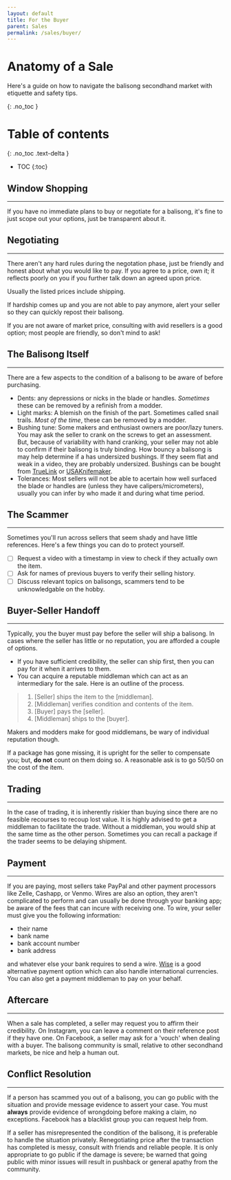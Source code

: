 ```yaml
---
layout: default
title: For the Buyer
parent: Sales
permalink: /sales/buyer/
---
```

# Anatomy of a Sale
Here's a guide on how to navigate the balisong secondhand market with etiquette and safety tips.

{: .no_toc }

# Table of contents
{: .no_toc .text-delta }

- TOC
{:toc}

## Window Shopping 
---
If you have no immediate plans to buy or negotiate for a balisong, it's fine to just scope out your options, just be transparent about it.

## Negotiating 
---
There aren't any hard rules during the negotation phase, just be friendly and honest about what you would like to pay. If you agree to a price, own it; it reflects poorly on you if you further talk down an agreed upon price.

Usually the listed prices include shipping.

If hardship comes up and you are not able to pay anymore, alert your seller so they can quickly repost their balisong.

If you are not aware of market price, consulting with avid resellers is a good option; most people are friendly, so don't mind to ask!

## The Balisong Itself
---
There are a few aspects to the condition of a balisong to be aware of before purchasing. 

- Dents: any depressions or nicks in the blade or handles. *Sometimes* these can be removed by a refinish from a modder.
- Light marks: A blemish on the finish of the part. Sometimes called snail trails. *Most of the time*, these can be removed by a modder.
- Bushing tune: Some makers and enthusiast owners are poor/lazy tuners. You may ask the seller to crank on the screws to get an assessment. But, because of variability with hand cranking, your seller may not able to confirm if their balisong is truly binding. How bouncy a balisong is may help determine if a has undersized bushings. If they seem flat and weak in a video, they are probably undersized. Bushings can be bought from [TrueLink](https://thetruelink.com/collections/all/bushing-xp) or [USAKnifemaker](https://usaknifemaker.com/shop-categories/folding-knife-parts/washers-and-bushings.html).
- Tolerances: Most sellers will not be able to acertain how well surfaced the blade or handles are (unless they have calipers/micrometers), usually you can infer by who made it and during what time period.

## The Scammer
---
Sometimes you'll run across sellers that seem shady and have little references. Here's a few things you can do to protect yourself.

- [ ] Request a video with a timestamp in view to check if they actually own the item.
- [ ] Ask for names of previous buyers to verify their selling history.
- [ ] Discuss relevant topics on balisongs, scammers tend to be unknowledgable on the hobby.

## Buyer-Seller Handoff
---
Typically, you the buyer must pay before the seller will ship a balisong. In cases where the seller has little or no reputation, you are afforded a couple of options.

- If you have sufficient credibility, the seller can ship first, then you can pay for it when it arrives to them. 
- You can acquire a reputable middleman which can act as an intermediary for the sale. Here is an outline of the process.
  
> 1. [Seller] ships the item to the [middleman].
> 2. [Middleman] verifies condition and contents of the item.
> 3. [Buyer] pays the [seller].
> 4. [Middleman] ships to the [buyer].

 Makers and modders make for good middlemans, be wary of individual reputation though.

 If a package has gone missing, it is upright for the seller to compensate you; but, **do not** count on them doing so. A reasonable ask is to go 50/50 on the cost of the item.

## Trading
---
In the case of trading, it is inherently riskier than buying since there are no feasible recourses to recoup lost value. It is highly advised to get a middleman to facilitate the trade. Without a middleman, you would ship at the same time as the other person. Sometimes you can recall a package if the trader seems to be delaying shipment.

## Payment
---
 If you are paying, most sellers take PayPal and other payment processors like Zelle, Cashapp, or Venmo. Wires are also an option, they aren't complicated to perform and can usually be done through your banking app; be aware of the fees that can incure with receiving one. To wire, your seller must give you the following information:

- their name
- bank name
- bank account number
- bank address

and whatever else your bank requires to send a wire. [Wise](https://wise.com/invite/ahpe/calvinn95) is a good alternative payment option which can also handle international currencies. You can also get a payment middleman to pay on your behalf.

## Aftercare
---
When a sale has completed, a seller may request you to affirm their credibility. On Instagram, you can leave a comment on their reference post if they have one. On Facebook, a seller may ask for a 'vouch' when dealing with a buyer. The balisong community is small, relative to other secondhand markets, be nice and help a human out.

## Conflict Resolution
---
If a person has scammed you out of a balisong, you can go public with the situation and provide message evidence to assert your case. You must **always** provide evidence of wrongdoing before making a claim, no exceptions. Facebook has a blacklist group you can request help from.

If a seller has misrepresented the condition of the balisong, it is preferable to handle the situation privately. Renegotiating price after the transaction has completed is messy, consult with friends and reliable people. It is only appropriate to go public if the damage is severe; be warned that going public with minor issues will result in pushback or general apathy from the community.
